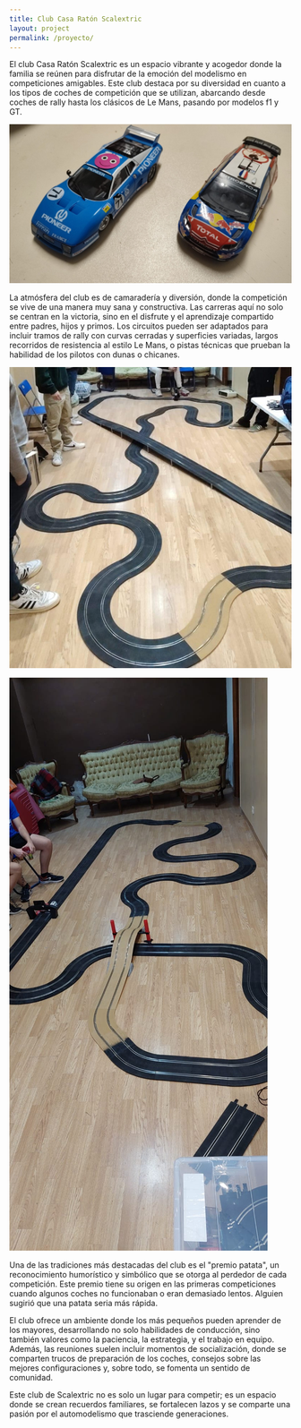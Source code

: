 ```yaml
---
title: Club Casa Ratón Scalextric
layout: project
permalink: /proyecto/
---
```



El club Casa Ratón Scalextric es un espacio vibrante y acogedor donde la familia se reúnen para disfrutar de la emoción del modelismo en competiciones amigables. Este club destaca por su diversidad en cuanto a los tipos de coches de competición que se utilizan, abarcando desde coches de rally hasta los clásicos de Le Mans, pasando por modelos f1 y GT. 

![](../docs/images/presentacion_club_01.jpeg)

La atmósfera del club es de camaradería y diversión, donde la competición se vive de una manera muy sana y constructiva. Las carreras aquí no solo se centran en la victoria, sino en el disfrute y el aprendizaje compartido entre padres, hijos y primos. Los circuitos pueden ser adaptados para incluir tramos de rally con curvas cerradas y superficies variadas, largos recorridos de resistencia al estilo Le Mans, o pistas técnicas que prueban la habilidad de los pilotos con dunas o chicanes.

![](../docs/images/evento_enero_2024_01.jpeg)

![](../docs/images/evento_junio_2024_01.jpeg)

Una de las tradiciones más destacadas del club es el "premio patata", un reconocimiento humorístico y simbólico que se otorga al perdedor de cada competición. Este premio tiene su origen en las primeras competiciones cuando algunos coches no funcionaban o eran demasiado lentos. Alguien sugirió que una patata seria más rápida.

El club ofrece un ambiente donde los más pequeños pueden aprender de los mayores, desarrollando no solo habilidades de conducción, sino también valores como la paciencia, la estrategia, y el trabajo en equipo. Además, las reuniones suelen incluir momentos de socialización, donde se comparten trucos de preparación de los coches, consejos sobre las mejores configuraciones y, sobre todo, se fomenta un sentido de comunidad. 

Este club de Scalextric no es solo un lugar para competir; es un espacio donde se crean recuerdos familiares, se fortalecen lazos y se comparte una pasión por el automodelismo que trasciende generaciones.
